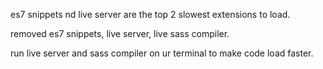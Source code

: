es7 snippets nd live server are the top 2 slowest extensions to load.

removed es7 snippets,
live server, live sass compiler.

run live server and sass compiler on ur terminal to make code load faster.
